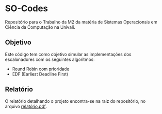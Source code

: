 # SO-Codes

Repositório para o Trabalho da M2 da matéria de Sistemas Operacionais em Ciência da Computação na Univali.

## Objetivo

Este código tem como objetivo simular as implementações dos escalonadores com os seguintes algoritmos:
- Round Robin com prioridade
- EDF (Earliest Deadline First)

## Relatório

O relatório detalhando o projeto encontra-se na raiz do repositório, no arquivo [relatório.pdf](relatório.pdf).
